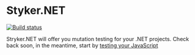 # Styker.NET
[![Build status](https://ci.appveyor.com/api/projects/status/caflq6c3yvuqrklb/branch/master?svg=true)](https://ci.appveyor.com/project/simondel/stryker-net/branch/master)

Stryker.NET will offer you mutation testing for your .NET projects. 
Check back soon, in the meantime, start by [testing your JavaScript](https://stryker-mutator.github.io)
